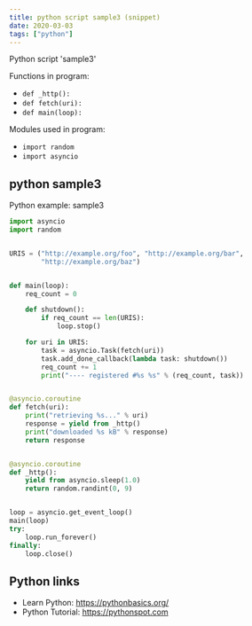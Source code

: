 ```yaml
---
title: python script sample3 (snippet)
date: 2020-03-03
tags: ["python"]
---
```

Python script 'sample3'

Functions in program: 
* `def _http():`
* `def fetch(uri):`
* `def main(loop):`

Modules used in program: 
* `import random`
* `import asyncio`

## python sample3

Python example: sample3

```python
import asyncio
import random


URIS = ("http://example.org/foo", "http://example.org/bar",
        "http://example.org/baz")


def main(loop):
    req_count = 0

    def shutdown():
        if req_count == len(URIS):
            loop.stop()

    for uri in URIS:
        task = asyncio.Task(fetch(uri))
        task.add_done_callback(lambda task: shutdown())
        req_count += 1
        print("---- registered #%s %s" % (req_count, task))


@asyncio.coroutine
def fetch(uri):
    print("retrieving %s..." % uri)
    response = yield from _http()
    print("downloaded %s kB" % response)
    return response


@asyncio.coroutine
def _http():
    yield from asyncio.sleep(1.0)
    return random.randint(0, 9)


loop = asyncio.get_event_loop()
main(loop)
try:
    loop.run_forever()
finally:
    loop.close()


```

## Python links

- Learn Python: https://pythonbasics.org/
- Python Tutorial: https://pythonspot.com
